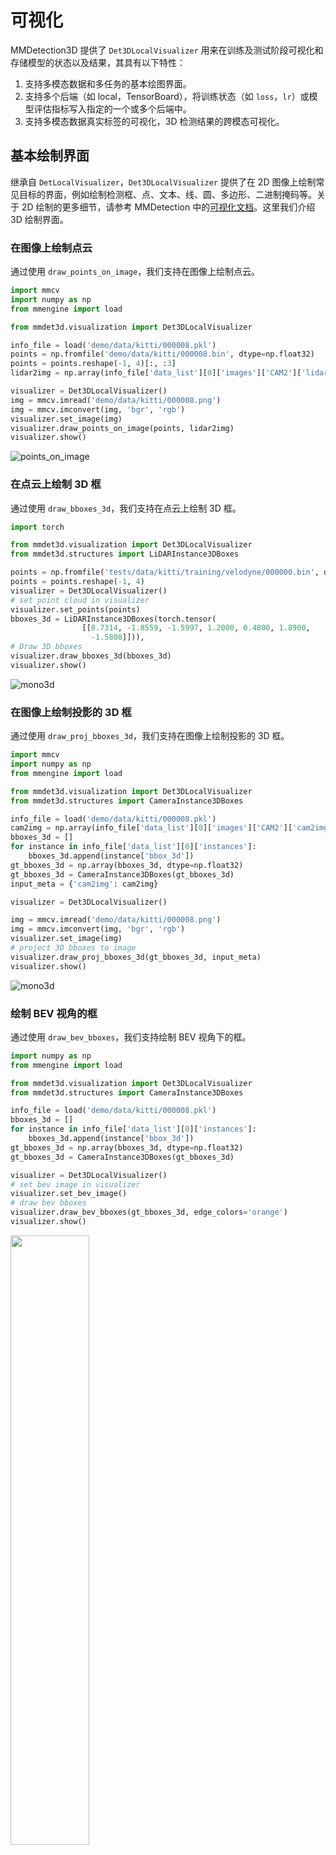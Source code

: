# 可视化

MMDetection3D 提供了 `Det3DLocalVisualizer` 用来在训练及测试阶段可视化和存储模型的状态以及结果，其具有以下特性：

1. 支持多模态数据和多任务的基本绘图界面。
2. 支持多个后端（如 local，TensorBoard），将训练状态（如 `loss`，`lr`）或模型评估指标写入指定的一个或多个后端中。
3. 支持多模态数据真实标签的可视化，3D 检测结果的跨模态可视化。

## 基本绘制界面

继承自 `DetLocalVisualizer`，`Det3DLocalVisualizer` 提供了在 2D 图像上绘制常见目标的界面，例如绘制检测框、点、文本、线、圆、多边形、二进制掩码等。关于 2D 绘制的更多细节，请参考 MMDetection 中的[可视化文档](https://mmengine.readthedocs.io/zh_CN/latest/advanced_tutorials/visualization.html)。这里我们介绍 3D 绘制界面。

### 在图像上绘制点云

通过使用 `draw_points_on_image`，我们支持在图像上绘制点云。

```python
import mmcv
import numpy as np
from mmengine import load

from mmdet3d.visualization import Det3DLocalVisualizer

info_file = load('demo/data/kitti/000008.pkl')
points = np.fromfile('demo/data/kitti/000008.bin', dtype=np.float32)
points = points.reshape(-1, 4)[:, :3]
lidar2img = np.array(info_file['data_list'][0]['images']['CAM2']['lidar2img'], dtype=np.float32)

visualizer = Det3DLocalVisualizer()
img = mmcv.imread('demo/data/kitti/000008.png')
img = mmcv.imconvert(img, 'bgr', 'rgb')
visualizer.set_image(img)
visualizer.draw_points_on_image(points, lidar2img)
visualizer.show()
```

![points_on_image](../../../resources/points_on_image.png)

### 在点云上绘制 3D 框

通过使用 `draw_bboxes_3d`，我们支持在点云上绘制 3D 框。

```python
import torch

from mmdet3d.visualization import Det3DLocalVisualizer
from mmdet3d.structures import LiDARInstance3DBoxes

points = np.fromfile('tests/data/kitti/training/velodyne/000000.bin', dtype=np.float32)
points = points.reshape(-1, 4)
visualizer = Det3DLocalVisualizer()
# set point cloud in visualizer
visualizer.set_points(points)
bboxes_3d = LiDARInstance3DBoxes(torch.tensor(
                [[8.7314, -1.8559, -1.5997, 1.2000, 0.4800, 1.8900,
                  -1.5808]])),
# Draw 3D bboxes
visualizer.draw_bboxes_3d(bboxes_3d)
visualizer.show()
```

![mono3d](../../../resources/pcd.png)

### 在图像上绘制投影的 3D 框

通过使用 `draw_proj_bboxes_3d`，我们支持在图像上绘制投影的 3D 框。

```python
import mmcv
import numpy as np
from mmengine import load

from mmdet3d.visualization import Det3DLocalVisualizer
from mmdet3d.structures import CameraInstance3DBoxes

info_file = load('demo/data/kitti/000008.pkl')
cam2img = np.array(info_file['data_list'][0]['images']['CAM2']['cam2img'], dtype=np.float32)
bboxes_3d = []
for instance in info_file['data_list'][0]['instances']:
    bboxes_3d.append(instance['bbox_3d'])
gt_bboxes_3d = np.array(bboxes_3d, dtype=np.float32)
gt_bboxes_3d = CameraInstance3DBoxes(gt_bboxes_3d)
input_meta = {'cam2img': cam2img}

visualizer = Det3DLocalVisualizer()

img = mmcv.imread('demo/data/kitti/000008.png')
img = mmcv.imconvert(img, 'bgr', 'rgb')
visualizer.set_image(img)
# project 3D bboxes to image
visualizer.draw_proj_bboxes_3d(gt_bboxes_3d, input_meta)
visualizer.show()
```

![mono3d](../../../resources/mono3d.png)

### 绘制 BEV 视角的框

通过使用 `draw_bev_bboxes`，我们支持绘制 BEV 视角下的框。

```python
import numpy as np
from mmengine import load

from mmdet3d.visualization import Det3DLocalVisualizer
from mmdet3d.structures import CameraInstance3DBoxes

info_file = load('demo/data/kitti/000008.pkl')
bboxes_3d = []
for instance in info_file['data_list'][0]['instances']:
    bboxes_3d.append(instance['bbox_3d'])
gt_bboxes_3d = np.array(bboxes_3d, dtype=np.float32)
gt_bboxes_3d = CameraInstance3DBoxes(gt_bboxes_3d)

visualizer = Det3DLocalVisualizer()
# set bev image in visualizer
visualizer.set_bev_image()
# draw bev bboxes
visualizer.draw_bev_bboxes(gt_bboxes_3d, edge_colors='orange')
visualizer.show()
```

<img src="../../../resources/bev.png" width = "50%" />

### 绘制 3D 分割掩码

通过使用 `draw_seg_mask`，我们支持通过逐点着色来绘制分割掩码。

```python
import torch

from mmdet3d.visualization import Det3DLocalVisualizer

points = np.fromfile('tests/data/s3dis/points/Area_1_office_2.bin', dtype=np.float32)
points = points.reshape(-1, 3)
visualizer = Det3DLocalVisualizer()
mask = np.random.rand(points.shape[0], 3)
points_with_mask = np.concatenate((points, mask), axis=-1)
# Draw 3D points with mask
visualizer.draw_seg_mask(points_with_mask)
visualizer.show()
```

## 结果

如果想要可视化训练模型的预测结果，你可以运行如下指令：

```bash
python tools/test.py ${CONFIG_FILE} ${CKPT_PATH} --show --show-dir ${SHOW_DIR}
```

运行该指令后，绘制的结果（包括输入数据和网络输出在输入上的可视化）将会被保存在 `${SHOW_DIR}` 中。

运行该指令后，你将在 `${SHOW_DIR}` 中获得输入数据，网络输出和真是标签在输入上的可视化（如在多模态检测任务和基于视觉的检测任务中的 `***_gt.png` 和 `***_pred.png`）。当启用 `show` 时，[Open3D](http://www.open3d.org/) 将会用于在线可视化结果。如果你是在没有 GUI 的远程服务器上测试时，在线可视化是不被支持的。你可以从远程服务器中下载 `results.pkl`，并在本地机器上离线可视化预测结果。

使用 `Open3D` 后端离线可视化结果，你可以运行如下指令：

```bash
python tools/misc/visualize_results.py ${CONFIG_FILE} --result ${RESULTS_PATH} --show-dir ${SHOW_DIR}
```

![](../../../resources/open3d_visual.gif)

这需要在远程服务器中能够推理并生成结果，然后用户在主机中使用 GUI 打开。

## 数据集

我们也提供了脚本来可视化数据集而无需推理。你可以使用 `tools/misc/browse_dataset.py` 来在线可视化加载的数据的真实标签，并保存在硬盘中。目前我们支持所有数据集的单模态 3D 检测和 3D 分割，KITTI 和 SUN RGB-D 的多模态 3D 检测，以及 nuScenes 的单目 3D 检测。如果想要浏览 KITTI 数据集，你可以运行如下指令：

```shell
python tools/misc/browse_dataset.py configs/_base_/datasets/kitti-3d-3class.py --task lidar_det --output-dir ${OUTPUT_DIR}
```

**注意**：一旦指定了 `--output-dir`，当在 open3d 窗口中按下 `_ESC_` 时，用户指定的视图图像将会被保存下来。

为了验证数据的一致性和数据增强的效果，你可以加上 `--aug` 来可视化数据增强后的数据，指令如下所示：

```shell
python tools/misc/browse_dataset.py configs/_base_/datasets/kitti-3d-3class.py --task det --aug --output-dir ${OUTPUT_DIR}
```

如果你想显示带有投影的 3D 边界框的 2D 图像，你需要一个支持多模态数据加载的配置文件，并将 `--task` 参数改为 `multi-modality_det`。示例如下：

```shell
python tools/misc/browse_dataset.py configs/mvxnet/dv_mvx-fpn_second_secfpn_adamw_2x8_80e_kitti-3d-3class.py --task multi-modality_det --output-dir ${OUTPUT_DIR}
```

![](../../../resources/browse_dataset_multi_modality.png)

你可以使用不同的配置浏览不同的数据集，例如在 3D 语义分割任务中可视化 ScanNet 数据集：

```shell
python tools/misc/browse_dataset.py configs/_base_/datasets/scannet-seg.py --task lidar_seg --output-dir ${OUTPUT_DIR} --online
```

![](../../../resources/browse_dataset_seg.png)

在单目 3D 检测任务中浏览 nuScenes 数据集：

```shell
python tools/misc/browse_dataset.py configs/_base_/datasets/nus-mono3d.py --task mono_det --output-dir ${OUTPUT_DIR} --online
```

![](../../../resources/browse_dataset_mono.png)
